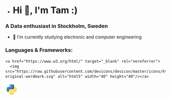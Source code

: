 - <h1 align="left">Hi 👋, I'm Tam :) </h1> 
<h3 align="left">A Data enthusiast in Stockholm, Sweden</h3>

- 🌱 I’m currently studying electronic and computer engineering


</p>
<p>
 <h3 align="left">Languages & Frameworks:</h3>
 
<p align="left">
 
    <a href="https://www.w3.org/html/" target="_blank" rel="noreferrer"> 
      <img src="https://raw.githubusercontent.com/devicons/devicon/master/icons/html5/html5-original-wordmark.svg" alt="html5" width="40" height="40"/></a>
   

   <a href="https://www.python.org" target="_blank" rel="noreferrer"> 
    <img src="https://raw.githubusercontent.com/devicons/devicon/master/icons/python/python-original.svg" alt="python" width="40" height="40"/> 

</p>


